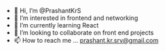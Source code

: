 - 👋 Hi, I’m @PrashantKrS
- 👀 I’m interested in frontend and networking
- 🌱 I’m currently learning React
- 💞️ I’m looking to collaborate on front end projects
- 📫 How to reach me ... prashant.kr.srv@gmail.com

<!---
PrashantKrS/PrashantKrS is a ✨ special ✨ repository because its `README.md` (this file) appears on your GitHub profile.
You can click the Preview link to take a look at your changes.
--->
